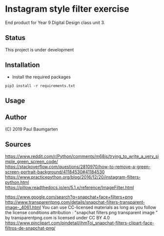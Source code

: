 # Instagram style filter exercise
End product for Year 9 Digital Design class unit 3.

## Status

This project is under development

## Installation

* Install the required packages

```
pip3 install -r requirements.txt
```

## Usage

## Author

(C) 2019 Paul Baumgarten

## Sources

https://www.reddit.com/r/Python/comments/m68js/trying_to_write_a_very_simple_green_screen_code/
https://stackoverflow.com/questions/2810970/how-to-remove-a-green-screen-portrait-background/41184530#41184530
https://www.practicepython.org/blog/2016/12/20/instagram-filters-python.html
https://pillow.readthedocs.io/en/5.1.x/reference/ImageFilter.html

https://www.google.com/search?q=snapchat+face+filters+png
http://www.transparentpng.com/details/snapchat-filters-transparent-image-_4061.html
You can use CC-licensed materials as long as you follow the license conditions attribution : "snapchat filters png transparent image " by transparentpng.com is licensed under CC BY 4.0
https://www.pinclipart.com/pindetail/ihmToi_snapchat-filters-clipart-face-filtros-de-snapchat-png/
